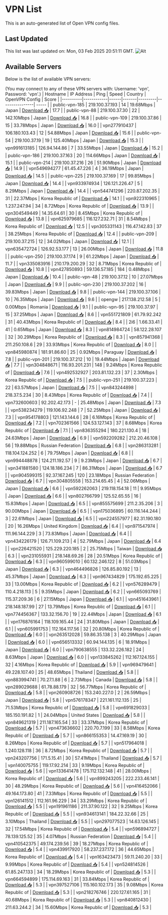 # VPN List

This is an auto-generated list of Open VPN config files.

## Last Updated

This list was last updated on: Mon, 03 Feb 2025 20:51:11 GMT.
![Alt](https://repobeats.axiom.co/api/embed/186b98318ef1479477931607c1ad7d823f12451f.svg "Repobeats analytics image")

## Available Servers

Below is the list of available VPN servers:

(You may connect to any of these VPN servers with: Username: 'vpn', Password: 'vpn'.)
| Hostname | IP Address | Ping | Speed | Country | OpenVPN Config | Score |
|----------|------------|------|-------|---------|----------------| ----- |
| public-vpn-185 | 219.100.37.193 | 14 | 19.68Mbps | Japan | [Download 📥](./configs/server_0_JP.ovpn) | 17.7 |
| public-vpn-88 | 219.100.37.30 | 22 | 142.10Mbps | Japan | [Download 📥](./configs/server_1_JP.ovpn) | 16.8 |
| public-vpn-109 | 219.100.37.86 | 15 | 33.78Mbps | Japan | [Download 📥](./configs/server_2_JP.ovpn) | 16.0 |
| vpn277910437 | 106.180.103.43 | 12 | 54.88Mbps | Japan | [Download 📥](./configs/server_3_JP.ovpn) | 15.6 |
| public-vpn-54 | 219.100.37.19 | 19 | 125.40Mbps | Japan | [Download 📥](./configs/server_4_JP.ovpn) | 15.3 |
| vpn991613185 | 126.94.144.86 | 7 | 33.55Mbps | Japan | [Download 📥](./configs/server_5_JP.ovpn) | 15.2 |
| public-vpn-186 | 219.100.37.163 | 20 | 114.66Mbps | Japan | [Download 📥](./configs/server_6_JP.ovpn) | 15.1 |
| public-vpn-214 | 219.100.37.216 | 26 | 51.90Mbps | Japan | [Download 📥](./configs/server_7_JP.ovpn) | 14.9 |
| vpn549694277 | 61.45.47.226 | 4 | 36.19Mbps | Japan | [Download 📥](./configs/server_8_JP.ovpn) | 14.5 |
| public-vpn-225 | 219.100.37.169 | 17 | 99.85Mbps | Japan | [Download 📥](./configs/server_9_JP.ovpn) | 14.4 |
| vpn933974934 | 126.121.226.47 | 5 | 8.29Mbps | Japan | [Download 📥](./configs/server_10_JP.ovpn) | 14.4 |
| vpn544741296 | 220.87.202.35 | 31 | 22.37Mbps | Korea Republic of | [Download 📥](./configs/server_11_KR.ovpn) | 14.1 |
| vpn922310965 | 1.237.247.94 | 34 | 8.72Mbps | Korea Republic of | [Download 📥](./configs/server_12_KR.ovpn) | 13.9 |
| vpn304549449 | 14.35.64.61 | 30 | 8.45Mbps | Korea Republic of | [Download 📥](./configs/server_13_KR.ovpn) | 13.8 |
| vpn625979685 | 116.127.232.71 | 31 | 8.54Mbps | Korea Republic of | [Download 📥](./configs/server_14_KR.ovpn) | 12.5 |
| vpn305331143 | 116.47.142.83 | 37 | 38.25Mbps | Korea Republic of | [Download 📥](./configs/server_15_KR.ovpn) | 12.4 |
| public-vpn-209 | 219.100.37.215 | 12 | 34.02Mbps | Japan | [Download 📥](./configs/server_16_JP.ovpn) | 12.1 |
| vpn635472724 | 126.92.53.177 | 13 | 26.00Mbps | Japan | [Download 📥](./configs/server_17_JP.ovpn) | 11.8 |
| public-vpn-250 | 219.100.37.174 | 9 | 61.22Mbps | Japan | [Download 📥](./configs/server_18_JP.ovpn) | 11.7 |
| vpn335083916 | 210.179.200.29 | 32 | 8.71Mbps | Korea Republic of | [Download 📥](./configs/server_19_KR.ovpn) | 10.8 |
| vpn427850893 | 59.136.57.185 | 184 | 0.48Mbps | Japan | [Download 📥](./configs/server_20_JP.ovpn) | 10.4 |
| public-vpn-48 | 219.100.37.12 | 10 | 27.07Mbps | Japan | [Download 📥](./configs/server_21_JP.ovpn) | 9.9 |
| public-vpn-230 | 219.100.37.202 | 16 | 39.83Mbps | Japan | [Download 📥](./configs/server_22_JP.ovpn) | 9.8 |
| public-vpn-144 | 219.100.37.106 | 10 | 76.35Mbps | Japan | [Download 📥](./configs/server_23_JP.ovpn) | 9.6 |
| opengw | 217.138.212.58 | 5 | 0.00Mbps | Romania | [Download 📥](./configs/server_24_RO.ovpn) | 9.1 |
| public-vpn-95 | 219.100.37.97 | 15 | 37.25Mbps | Japan | [Download 📥](./configs/server_25_JP.ovpn) | 8.6 |
| vpn551721809 | 61.79.92.242 | 31 | 40.43Mbps | Korea Republic of | [Download 📥](./configs/server_26_KR.ovpn) | 8.4 |
| 2i6 | 1.66.33.41 | 41 | 0.65Mbps | Japan | [Download 📥](./configs/server_27_JP.ovpn) | 8.3 |
| vpn814984724 | 58.122.28.107 | 32 | 30.29Mbps | Korea Republic of | [Download 📥](./configs/server_28_KR.ovpn) | 8.3 |
| vpn857941368 | 211.250.108.6 | 29 | 33.93Mbps | Korea Republic of | [Download 📥](./configs/server_29_KR.ovpn) | 8.0 |
| vpn845980874 | 181.91.86.60 | 25 | 0.92Mbps | Paraguay | [Download 📥](./configs/server_30_PY.ovpn) | 7.8 |
| public-vpn-201 | 219.100.37.212 | 10 | 19.44Mbps | Japan | [Download 📥](./configs/server_31_JP.ovpn) | 7.7 |
| vpn304848671 | 116.93.201.231 | 148 | 9.24Mbps | Korea Republic of | [Download 📥](./configs/server_32_KR.ovpn) | 7.6 |
| vpn492532927 | 203.81.132.23 | 37 | 2.30Mbps | Korea Republic of | [Download 📥](./configs/server_33_KR.ovpn) | 7.5 |
| public-vpn-251 | 219.100.37.223 | 22 | 63.57Mbps | Japan | [Download 📥](./configs/server_34_JP.ovpn) | 7.5 |
| vpn843244898 | 218.37.5.234 | 30 | 8.43Mbps | Korea Republic of | [Download 📥](./configs/server_35_KR.ovpn) | 7.4 |
| vpn732600603 | 92.202.42.173 | - | 25.48Mbps | Japan | [Download 📥](./configs/server_36_JP.ovpn) | 7.3 |
| vpn538234279 | 119.106.92.248 | 7 | 52.25Mbps | Japan | [Download 📥](./configs/server_37_JP.ovpn) | 7.3 |
| vpn954178803 | 121.143.144.6 | 28 | 6.16Mbps | Korea Republic of | [Download 📥](./configs/server_38_KR.ovpn) | 7.2 |
| vpn702361566 | 124.53.127.143 | 37 | 8.68Mbps | Korea Republic of | [Download 📥](./configs/server_39_KR.ovpn) | 7.1 |
| vpn836355294 | 180.221.130.4 | 18 | 24.63Mbps | Japan | [Download 📥](./configs/server_40_JP.ovpn) | 6.9 |
| vpn592209282 | 212.20.46.108 | 56 | 19.88Mbps | Russian Federation | [Download 📥](./configs/server_41_RU.ovpn) | 6.8 |
| vpn286313281 | 118.104.124.252 | 6 | 79.75Mbps | Japan | [Download 📥](./configs/server_42_JP.ovpn) | 6.8 |
| vpn994448878 | 124.211.192.57 | 9 | 9.23Mbps | Japan | [Download 📥](./configs/server_43_JP.ovpn) | 6.7 |
| vpn341881580 | 124.18.186.234 | 7 | 86.31Mbps | Japan | [Download 📥](./configs/server_44_JP.ovpn) | 6.7 |
| vpn904599315 | 92.37.167.245 | 120 | 23.18Mbps | Russian Federation | [Download 📥](./configs/server_45_RU.ovpn) | 6.7 |
| vpn304805558 | 153.214.65.45 | 4 | 52.06Mbps | Japan | [Download 📥](./configs/server_46_JP.ovpn) | 6.6 |
| vpn592262063 | 219.118.154.18 | 11 | 9.95Mbps | Japan | [Download 📥](./configs/server_47_JP.ovpn) | 6.6 |
| vpn802766799 | 125.52.65.55 | 16 | 15.83Mbps | Japan | [Download 📥](./configs/server_48_JP.ovpn) | 6.5 |
| vpn855575699 | 211.2.35.206 | 3 | 90.00Mbps | Japan | [Download 📥](./configs/server_49_JP.ovpn) | 6.5 |
| vpn175036895 | 60.116.144.244 | 3 | 22.61Mbps | Japan | [Download 📥](./configs/server_50_JP.ovpn) | 6.5 |
| vpn224557977 | 82.31.190.180 | 20 | 16.26Mbps | United Kingdom | [Download 📥](./configs/server_51_GB.ovpn) | 6.4 |
| vpn971547974 | 111.96.144.229 | 3 | 73.83Mbps | Japan | [Download 📥](./configs/server_52_JP.ovpn) | 6.4 |
| vpn434226179 | 126.71.109.213 | 4 | 52.79Mbps | Japan | [Download 📥](./configs/server_53_JP.ovpn) | 6.4 |
| vpn226421520 | 125.229.220.185 | 2 | 25.75Mbps | Taiwan | [Download 📥](./configs/server_54_TW.ovpn) | 6.3 |
| vpn231055931 | 218.148.69.26 | 28 | 20.51Mbps | Korea Republic of | [Download 📥](./configs/server_55_KR.ovpn) | 6.3 |
| vpn960599010 | 60.132.246.122 | 8 | 51.03Mbps | Japan | [Download 📥](./configs/server_56_JP.ovpn) | 6.3 |
| vpn464496826 | 126.85.80.192 | 13 | 45.37Mbps | Japan | [Download 📥](./configs/server_57_JP.ovpn) | 6.3 |
| vpn967434829 | 175.192.65.225 | 33 | 13.00Mbps | Korea Republic of | [Download 📥](./configs/server_58_KR.ovpn) | 6.2 |
| vpn576289479 | 110.4.218.113 | 5 | 9.35Mbps | Japan | [Download 📥](./configs/server_59_JP.ovpn) | 6.2 |
| vpn665093769 | 115.37.209.36 | 6 | 27.15Mbps | Japan | [Download 📥](./configs/server_60_JP.ovpn) | 6.1 |
| vpn451643961 | 218.148.187.99 | 27 | 13.79Mbps | Korea Republic of | [Download 📥](./configs/server_61_KR.ovpn) | 6.1 |
| vpn774456367 | 133.32.156.70 | 19 | 22.44Mbps | Japan | [Download 📥](./configs/server_62_JP.ovpn) | 6.1 |
| vpn176876164 | 118.109.165.44 | 24 | 31.80Mbps | Japan | [Download 📥](./configs/server_63_JP.ovpn) | 6.1 |
| vpn605991753 | 112.164.117.56 | 32 | 20.80Mbps | Korea Republic of | [Download 📥](./configs/server_64_KR.ovpn) | 6.0 |
| vpn263512028 | 59.86.35.138 | 3 | 40.29Mbps | Japan | [Download 📥](./configs/server_65_JP.ovpn) | 6.0 |
| vpn656513332 | 60.94.144.135 | 6 | 18.91Mbps | Japan | [Download 📥](./configs/server_66_JP.ovpn) | 6.0 |
| vpn790638555 | 133.32.226.182 | 24 | 8.63Mbps | Japan | [Download 📥](./configs/server_67_JP.ovpn) | 6.0 |
| vpn133845262 | 112.167.124.155 | 32 | 4.16Mbps | Korea Republic of | [Download 📥](./configs/server_68_KR.ovpn) | 5.9 |
| vpn969479641 | 49.228.107.40 | 25 | 48.65Mbps | Thailand | [Download 📥](./configs/server_69_TH.ovpn) | 5.8 |
| vpn883994741 | 70.27.1.88 | 6 | 2.73Mbps | Canada | [Download 📥](./configs/server_70_CA.ovpn) | 5.8 |
| vpn289029688 | 61.78.88.179 | 32 | 56.77Mbps | Korea Republic of | [Download 📥](./configs/server_71_KR.ovpn) | 5.8 |
| vpn260908726 | 153.240.227.0 | 2 | 26.59Mbps | Japan | [Download 📥](./configs/server_72_JP.ovpn) | 5.8 |
| vpn576178347 | 221.161.112.135 | 25 | 71.53Mbps | Korea Republic of | [Download 📥](./configs/server_73_KR.ovpn) | 5.8 |
| vpn691829033 | 185.150.191.82 | 1 | 24.04Mbps | United States | [Download 📥](./configs/server_74_US.ovpn) | 5.8 |
| vpn849621319 | 211.187.165.54 | 33 | 33.37Mbps | Korea Republic of | [Download 📥](./configs/server_75_KR.ovpn) | 5.7 |
| vpn473636602 | 220.70.7.199 | 33 | 8.58Mbps | Korea Republic of | [Download 📥](./configs/server_76_KR.ovpn) | 5.7 |
| vpn866155353 | 14.47.169.19 | 30 | 8.26Mbps | Korea Republic of | [Download 📥](./configs/server_77_KR.ovpn) | 5.7 |
| vpn517964018 | 1.240.128.118 | 36 | 8.72Mbps | Korea Republic of | [Download 📥](./configs/server_78_KR.ovpn) | 5.7 |
| vpn243207756 | 171.5.15.41 | 30 | 57.41Mbps | Thailand | [Download 📥](./configs/server_79_TH.ovpn) | 5.7 |
| vpn140075755 | 119.17.92.214 | 33 | 9.19Mbps | Korea Republic of | [Download 📥](./configs/server_80_KR.ovpn) | 5.6 |
| vpn133641478 | 175.112.132.148 | 41 | 28.00Mbps | Korea Republic of | [Download 📥](./configs/server_81_KR.ovpn) | 5.6 |
| vpn899243205 | 222.233.46.141 | 30 | 48.29Mbps | Korea Republic of | [Download 📥](./configs/server_82_KR.ovpn) | 5.6 |
| vpn416452066 | 49.164.173.80 | 41 | 7.33Mbps | Korea Republic of | [Download 📥](./configs/server_83_KR.ovpn) | 5.5 |
| vpn126141512 | 112.161.96.229 | 34 | 33.29Mbps | Korea Republic of | [Download 📥](./configs/server_84_KR.ovpn) | 5.5 |
| vpn191961186 | 211.37.90.122 | 32 | 9.25Mbps | Korea Republic of | [Download 📥](./configs/server_85_KR.ovpn) | 5.5 |
| vpn934613141 | 184.22.32.66 | 25 | 3.10Mbps | Thailand | [Download 📥](./configs/server_86_TH.ovpn) | 5.5 |
| vpn297077523 | 14.63.126.145 | 32 | 17.54Mbps | Korea Republic of | [Download 📥](./configs/server_87_KR.ovpn) | 5.4 |
| vpn596894727 | 78.139.125.52 | 35 | 4.07Mbps | Russian Federation | [Download 📥](./configs/server_88_RU.ovpn) | 5.4 |
| vpn410542375 | 49.174.239.56 | 39 | 18.27Mbps | Korea Republic of | [Download 📥](./configs/server_89_KR.ovpn) | 5.4 |
| vpn439917920 | 58.237.237.172 | 36 | 44.65Mbps | Korea Republic of | [Download 📥](./configs/server_90_KR.ovpn) | 5.4 |
| vpn163423473 | 59.11.240.20 | 33 | 9.99Mbps | Korea Republic of | [Download 📥](./configs/server_91_KR.ovpn) | 5.4 |
| vpn524814526 | 61.85.247.133 | 34 | 18.29Mbps | Korea Republic of | [Download 📥](./configs/server_92_KR.ovpn) | 5.3 |
| vpn664594899 | 175.114.69.163 | 31 | 33.84Mbps | Korea Republic of | [Download 📥](./configs/server_93_KR.ovpn) | 5.3 |
| vpn397527106 | 115.160.102.173 | 35 | 9.08Mbps | Korea Republic of | [Download 📥](./configs/server_94_KR.ovpn) | 5.3 |
| vpn218276746 | 220.127.61.165 | 31 | 40.68Mbps | Korea Republic of | [Download 📥](./configs/server_95_KR.ovpn) | 5.3 |
| vpn840812430 | 211.63.244.2 | 34 | 15.60Mbps | Korea Republic of | [Download 📥](./configs/server_96_KR.ovpn) | 5.3 |
